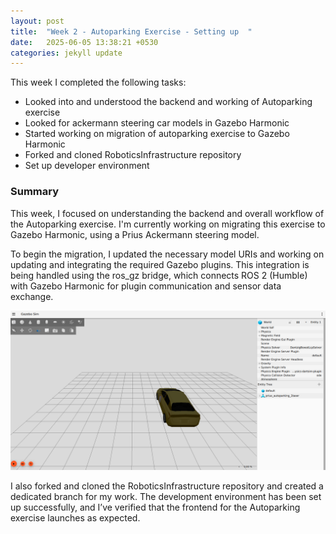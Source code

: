 ```yaml
---
layout: post
title:  "Week 2 - Autoparking Exercise - Setting up  "
date:   2025-06-05 13:38:21 +0530
categories: jekyll update
---
```


This week I completed the following tasks:

- Looked into and understood the backend and working of Autoparking exercise
- Looked for ackermann steering car models in Gazebo Harmonic
- Started working on migration of autoparking exercise to Gazebo Harmonic
- Forked and cloned RoboticsInfrastructure repository
- Set up developer environment

<h3>Summary</h3>

<p> This week, I focused on understanding the backend and overall workflow of the Autoparking exercise. I'm currently working on migrating this exercise to Gazebo Harmonic, using a Prius Ackermann steering model. </p>

<p> To begin the migration, I updated the necessary model URIs and working on updating and integrating the required Gazebo plugins. This integration is being handled using the ros_gz bridge, which connects ROS 2 (Humble) with Gazebo Harmonic for plugin communication and sensor data exchange. </p>

![gazebosim](https://github.com/TheRoboticsClub/2025-internship-Astha_Sahu/blob/main/docs/_posts/images/ackermann.png?raw=true)

<p> I also forked and cloned the RoboticsInfrastructure repository and created a dedicated branch for my work. The development environment has been set up successfully, and I’ve verified that the frontend for the Autoparking exercise launches as expected. </p>








